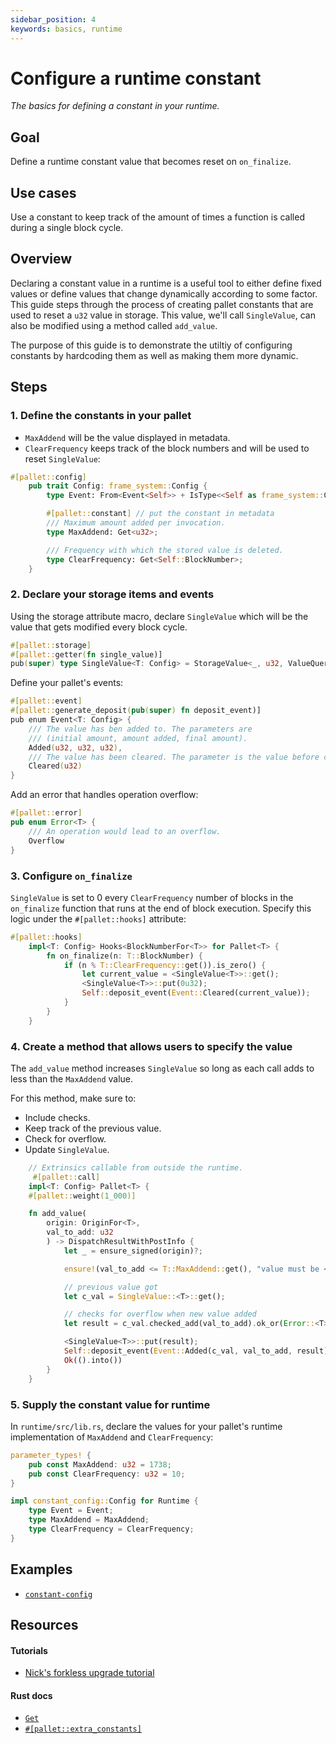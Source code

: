 ```yaml
---
sidebar_position: 4
keywords: basics, runtime
---
```


# Configure a runtime constant

_The basics for defining a constant in your runtime._

## Goal

Define a runtime constant value that becomes reset on `on_finalize`.

## Use cases

Use a constant to keep track of the amount of times a function is called during a single block cycle.

## Overview

Declaring a constant value in a runtime is a useful tool to either define fixed values or define values that change dynamically
according to some factor. This guide steps through the process of creating pallet constants that are used to reset a `u32`
value in storage. This value, we'll call `SingleValue`, can also be modified using a method called `add_value`.

The purpose of this guide is to demonstrate the utiltiy of configuring constants by hardcoding them as well as making them more
dynamic.

## Steps

### 1. Define the constants in your pallet

- `MaxAddend` will be the value displayed in metadata.
- `ClearFrequency` keeps track of the block numbers and will
  be used to reset `SingleValue`:

```rust
#[pallet::config]
	pub trait Config: frame_system::Config {
        type Event: From<Event<Self>> + IsType<<Self as frame_system::Config>::Event>;

		#[pallet::constant] // put the constant in metadata
        /// Maximum amount added per invocation.
        type MaxAddend: Get<u32>;

        /// Frequency with which the stored value is deleted.
        type ClearFrequency: Get<Self::BlockNumber>;
	}
```

### 2. Declare your storage items and events

Using the storage attribute macro, declare `SingleValue` which will be the value that gets modified every block cycle.

```rust
#[pallet::storage]
#[pallet::getter(fn single_value)]
pub(super) type SingleValue<T: Config> = StorageValue<_, u32, ValueQuery>;
```

Define your pallet's events:

```rust
#[pallet::event]
#[pallet::generate_deposit(pub(super) fn deposit_event)]
pub enum Event<T: Config> {
    /// The value has ben added to. The parameters are
    /// (initial amount, amount added, final amount).
    Added(u32, u32, u32),
    /// The value has been cleared. The parameter is the value before clearing.
    Cleared(u32)
}
```

Add an error that handles operation overflow:

```rust
#[pallet::error]
pub enum Error<T> {
	/// An operation would lead to an overflow.
	Overflow
}
```

### 3. Configure `on_finalize`

`SingleValue` is set to 0 every `ClearFrequency` number of blocks in the `on_finalize` function that
runs at the end of block execution. Specify this logic under the `#[pallet::hooks]` attribute:

```rust
#[pallet::hooks]
    impl<T: Config> Hooks<BlockNumberFor<T>> for Pallet<T> {
        fn on_finalize(n: T::BlockNumber) {
            if (n % T::ClearFrequency::get()).is_zero() {
                let current_value = <SingleValue<T>>::get();
            	<SingleValue<T>>::put(0u32);
                Self::deposit_event(Event::Cleared(current_value));
            }
        }
	}
```

### 4. Create a method that allows users to specify the value

The `add_value` method increases `SingleValue` so long as each call adds to less than the `MaxAddend` value.

For this method, make sure to:

- Include checks.
- Keep track of the previous value.
- Check for overflow.
- Update `SingleValue`.

```rust
    // Extrinsics callable from outside the runtime.
	 #[pallet::call]
    impl<T: Config> Pallet<T> {
    #[pallet::weight(1_000)]

    fn add_value(
        origin: OriginFor<T>,
        val_to_add: u32
        ) -> DispatchResultWithPostInfo {
            let _ = ensure_signed(origin)?;

            ensure!(val_to_add <= T::MaxAddend::get(), "value must be <= maximum add amount constant");

            // previous value got
           	let c_val = SingleValue::<T>::get();

            // checks for overflow when new value added
            let result = c_val.checked_add(val_to_add).ok_or(Error::<T>::Overflow)?;

            <SingleValue<T>>::put(result);
            Self::deposit_event(Event::Added(c_val, val_to_add, result));
            Ok(().into())
        }
	}
```

### 5. Supply the constant value for runtime

In `runtime/src/lib.rs`, declare the values for your pallet's runtime implementation of `MaxAddend` and `ClearFrequency`:

```rust
parameter_types! {
    pub const MaxAddend: u32 = 1738;
    pub const ClearFrequency: u32 = 10;
}

impl constant_config::Config for Runtime {
    type Event = Event;
    type MaxAddend = MaxAddend;
    type ClearFrequency = ClearFrequency;
}
```

## Examples

- [`constant-config`](https://github.com/substrate-developer-hub/substrate-how-to-guides/blob/main/how-to-substrate/example-code/template-node/pallets/configurable-constant/src/lib.rs#L1)

## Resources

#### Tutorials

- [Nick's forkless upgrade tutorial](https://substrate.dev/docs/en/tutorials/forkless-upgrade/)

#### Rust docs

- [`Get`][get-trait-rustdocs]
- [`#[pallet::extra_constants]`][extra-constants-rustdocs]

[get-trait-rustdocs]: https://substrate.dev/rustdocs/latest/frame_support/traits/trait.Get.html
[extra-constants-rustdocs]: https://crates.parity.io/frame_support/attr.pallet.html#extra-constants-palletextra_constants-optional
